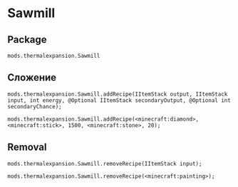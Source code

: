 # Sawmill

## Package
`mods.thermalexpansion.Sawmill`

## Сложение

```zenscript
mods.thermalexpansion.Sawmill.addRecipe(IItemStack output, IItemStack input, int energy, @Optional IItemStack secondaryOutput, @Optional int secondaryChance);

mods.thermalexpansion.Sawmill.addRecipe(<minecraft:diamond>, <minecraft:stick>, 1500, <minecraft:stone>, 20);
```

## Removal

```zenscript
mods.thermalexpansion.Sawmill.removeRecipe(IItemStack input);

mods.thermalexpansion.Sawmill.removeRecipe(<minecraft:painting>);
```